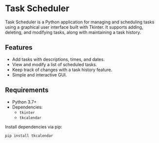 # Task Scheduler

Task Scheduler is a Python application for managing and scheduling tasks using a graphical user interface built with Tkinter. It supports adding, deleting, and modifying tasks, along with maintaining a task history.

## Features
- Add tasks with descriptions, times, and dates.
- View and modify a list of scheduled tasks.
- Keep track of changes with a task history feature.
- Simple and interactive GUI.

## Requirements
- Python 3.7+
- Dependencies:
  - `tkinter`
  - `tkcalendar`

Install dependencies via pip:
```bash
pip install tkcalendar
